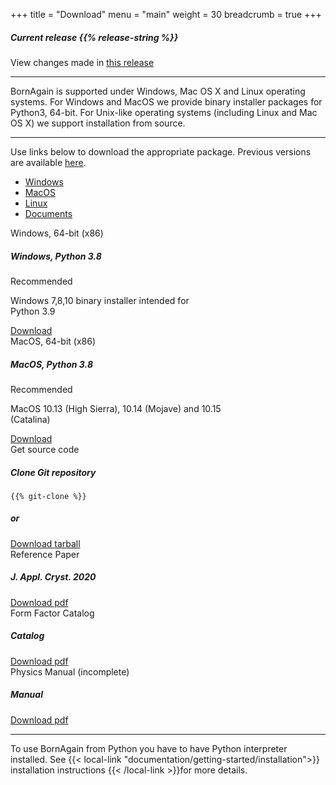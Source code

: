+++
title = "Download"
menu = "main"
weight = 30
breadcrumb = true
+++

<div class="container page-download">
  <div class="row">
    <div class="col-lg-10 mx-auto">
    <h5> Current release {{% release-string %}}</h5>
    <p> View changes made in <a href="{{% last-release-letter %}}">this release</a> </p>
    </div>
  </div>
  <hr class="feature-divider">
  <div class="row">
    <div class="col-lg-10 mx-auto mt-1 mb-5">
    <p class ="text-sm-center font-italic">
      BornAgain is supported under Windows, Mac OS X and Linux operating systems. For Windows and MacOS we provide binary installer packages for Python3, 64-bit. For Unix-like operating systems (including Linux and Mac OS X) we support installation from source.
    </p>
  <hr class="feature-divider">
    <p>Use links below to download the appropriate package. Previous versions are available <a href="{{% download-loc %}} " onclick="ga('send', 'event', 'download', 'click', 'previous-ver');">here<a>.</p>
    </div>
  </div>


<!-- Nav tabs -->
<ul class="nav nav-tabs nav-pills nav-fill " id="OperationSystemTab" role="tablist">
  <li class="nav-item">
    <a class="nav-link" id="home-tab" data-toggle="tab" href="#Windows" role="tab" aria-controls="home" aria-selected="true">Windows</a>
  </li>
  <li class="nav-item">
    <a class="nav-link" id="profile-tab" data-toggle="tab" href="#MacOS" role="tab" aria-controls="profile" aria-selected="false">MacOS</a>
  </li>
  <li class="nav-item">
    <a class="nav-link" id="messages-tab" data-toggle="tab" href="#Linux" role="tab" aria-controls="messages" aria-selected="false">Linux</a>
  </li>
  <li class="nav-item">
    <a class="nav-link" id="messages-tab" data-toggle="tab" href="#Documents" role="tab" aria-controls="messages" aria-selected="false">Documents</a>
  </li>
</ul>

<!-- Tab panes -->
<div class="tab-content" id="OperationSystemTabContent">
  <div class="tab-pane fade" id="Windows" role="tabpanel" aria-labelledby="profile-tab">
    <div class="d-flex flex-column flex-md-row justify-content-center">
      <div class="card text-center bg-light mx-3 my-5 border-primary ba-custom-border" style="width: 18rem;">
        <div class="card-header">Windows, 64-bit (x86)</div>
        <div class="card-body">
          <h5 class="card-title">Windows, Python 3.8</h5>
          <p><span class="badge badge-primary mr-1">Recommended</span></p>
          <p class="card-text">Windows 7,8,10 binary installer intended for Python 3.9</p>
          <a href="{{% ref-installer-win "3.9" %}}" onclick="ga('send', 'event', 'download', 'click', 'win-py37');" class="btn btn-primary ba-custom">Download</a>
        </div>
      </div>
    </div>
  </div>

  <div class="tab-pane fade" id="MacOS" role="tabpanel" aria-labelledby="profile-tab">
    <div class="d-flex flex-column flex-md-row justify-content-center">
      <div class="card text-center bg-light mx-3 my-5 border-primary ba-custom-border" style="width: 22rem;">
        <div class="card-header">MacOS, 64-bit (x86)</div>
        <div class="card-body">
          <h5 class="card-title">MacOS, Python 3.8</h5>
          <p><span class="badge badge-primary mr-1">Recommended</span></p>
          <p class="card-text">MacOS 10.13 (High Sierra), 10.14 (Mojave) and 10.15 (Catalina)</p>
          <a href="{{% ref-installer-mac "3.8" %}}" onclick="ga('send', 'event', 'download', 'click', 'mac-py37')" class="btn btn-primary ba-custom">Download</a>
        </div>
      </div>
    </div>
  </div>

  <div class="tab-pane fade" id="Linux" role="tabpanel" aria-labelledby="messages-tab">
    <div class="d-flex flex-column flex-md-row justify-content-center">
      <div class="card text-center bg-light mx-5 my-5 border-primary ba-custom-border" style="width: 80%;">
        <div class="card-header">Get source code</div>
        <div class="card-body">
          <h5 class="card-title">Clone Git repository</h5>
          <p>
          <pre><code>{{% git-clone %}}</code></pre>
          </p>
          <h5 class="card-title">or</h5>
          <a href="{{% ref-tarball %}}" onclick="ga('send', 'event', 'download', 'click', 'tarball');" class="btn btn-primary ba-custom">Download tarball</a>
        </div>
      </div>
    </div>
  </div>

  <div class="tab-pane fade" id="Documents" role="tabpanel" aria-labelledby="messages-tab">
    <div class="d-flex flex-column flex-md-row justify-content-center">
      <div class="card text-center bg-light mx-3 my-5 border-primary ba-custom-border" style="width: 22rem;">
        <div class="card-header">Reference Paper</div>
        <div class="card-body">
          <h5 class="card-title">J. Appl. Cryst. 2020</h5>
          <a href="{{% ref-paper %}}" onclick="ga('send', 'event', 'download', 'click', 'manual');" class="btn btn-primary ba-custom">Download pdf</a>
        </div>
      </div>
      <div class="card text-center bg-light mx-3 my-5 border-primary ba-custom-border" style="width: 22rem;">
        <div class="card-header">Form Factor Catalog</div>
        <div class="card-body">
          <h5 class="card-title">Catalog</h5>
          <a href="{{% ref-ffcatalog %}}" onclick="ga('send', 'event', 'download', 'click', 'manual');" class="btn btn-primary ba-custom">Download pdf</a>
        </div>
      </div>
      <div class="card text-center bg-light mx-3 my-5 border-primary ba-custom-border" style="width: 22rem;">
        <div class="card-header">Physics Manual (incomplete)</div>
        <div class="card-body">
          <h5 class="card-title">Manual</h5>
          <a href="{{% ref-manual %}}" onclick="ga('send', 'event', 'download', 'click', 'manual');" class="btn btn-primary ba-custom">Download pdf</a>
        </div>
      </div>
    </div>
  </div>

</div>

  <hr class="feature-divider">
  <div class="row">
    <div class="col-lg-10 mx-auto mt-2">
      To use BornAgain from Python you have to have Python interpreter installed.
      See {{< local-link "documentation/getting-started/installation">}} installation instructions {{< /local-link >}}for more details.
    </div>
  </div>

  </div>
